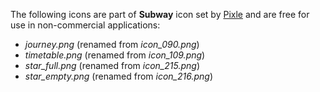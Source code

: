 The following icons are part of **Subway** icon set by [Pixle][] and are
free for use in non-commercial applications:

  - *journey.png* (renamed from *icon_090.png*)
  - *timetable.png* (renamed from *icon_109.png*)
  - *star_full.png* (renamed from *icon_215.png*)
  - *star_empty.png* (renamed from *icon_216.png*)

[Pixle]: http://subway.pixle.pl
